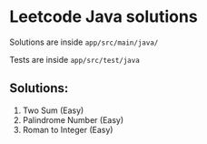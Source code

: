 # Leetcode Java solutions

Solutions are inside `app/src/main/java/`

Tests are inside `app/src/test/java`

## Solutions:
1. Two Sum (Easy)
9. Palindrome Number (Easy)
13. Roman to Integer (Easy)